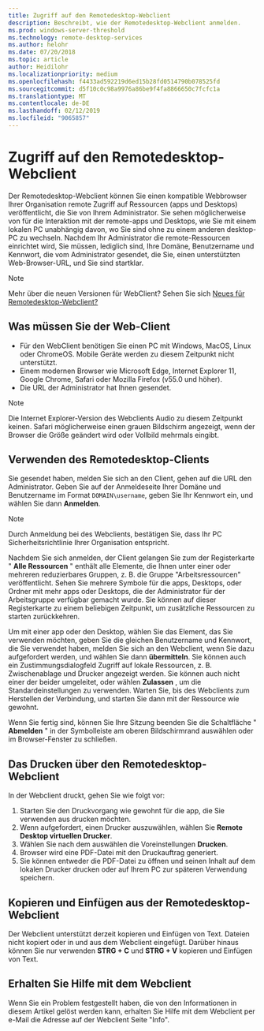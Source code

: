```yaml
---
title: Zugriff auf den Remotedesktop-Webclient
description: Beschreibt, wie der Remotedesktop-Webclient anmelden.
ms.prod: windows-server-threshold
ms.technology: remote-desktop-services
ms.author: helohr
ms.date: 07/20/2018
ms.topic: article
author: Heidilohr
ms.localizationpriority: medium
ms.openlocfilehash: f4433ad592219d6ed15b28fd0514790b078525fd
ms.sourcegitcommit: d5f10c0c98a9976a86be9f4fa8866650c7fcfc1a
ms.translationtype: MT
ms.contentlocale: de-DE
ms.lasthandoff: 02/12/2019
ms.locfileid: "9065857"
---
```

# Zugriff auf den Remotedesktop-Webclient

Der Remotedesktop-Webclient können Sie einen kompatible Webbrowser Ihrer Organisation remote Zugriff auf Ressourcen (apps und Desktops) veröffentlicht, die Sie von Ihrem Administrator. Sie sehen möglicherweise von für die Interaktion mit der remote-apps und Desktops, wie Sie mit einem lokalen PC unabhängig davon, wo Sie sind ohne zu einem anderen desktop-PC zu wechseln. Nachdem Ihr Administrator die remote-Ressourcen einrichtet wird, Sie müssen, lediglich sind, Ihre Domäne, Benutzername und Kennwort, die vom Administrator gesendet, die Sie, einen unterstützten Web-Browser-URL, und Sie sind startklar.

>[!NOTE]
>Mehr über die neuen Versionen für WebClient? Sehen Sie sich [Neues für Remotedesktop-Webclient?](web-client-whatsnew.md)

## Was müssen Sie der Web-Client

* Für den WebClient benötigen Sie einen PC mit Windows, MacOS, Linux oder ChromeOS. Mobile Geräte werden zu diesem Zeitpunkt nicht unterstützt.
* Einem modernen Browser wie Microsoft Edge, Internet Explorer 11, Google Chrome, Safari oder Mozilla Firefox (v55.0 und höher).
* Die URL der Administrator hat Ihnen gesendet.

>[!NOTE]
>Die Internet Explorer-Version des Webclients Audio zu diesem Zeitpunkt keinen.
>Safari möglicherweise einen grauen Bildschirm angezeigt, wenn der Browser die Größe geändert wird oder Vollbild mehrmals eingibt.

## Verwenden des Remotedesktop-Clients

Sie gesendet haben, melden Sie sich an den Client, gehen auf die URL den Administrator. Geben Sie auf der Anmeldeseite Ihrer Domäne und Benutzername im Format ```DOMAIN\username```, geben Sie Ihr Kennwort ein, und wählen Sie dann **Anmelden**.

>[!NOTE]
>Durch Anmeldung bei des Webclients, bestätigen Sie, dass Ihr PC Sicherheitsrichtlinie Ihrer Organisation entspricht.

Nachdem Sie sich anmelden, der Client gelangen Sie zum der Registerkarte " **Alle Ressourcen** " enthält alle Elemente, die Ihnen unter einer oder mehreren reduzierbares Gruppen, z. B. die Gruppe "Arbeitsressourcen" veröffentlicht. Sehen Sie mehrere Symbole für die apps, Desktops, oder Ordner mit mehr apps oder Desktops, die der Administrator für der Arbeitsgruppe verfügbar gemacht wurde. Sie können auf dieser Registerkarte zu einem beliebigen Zeitpunkt, um zusätzliche Ressourcen zu starten zurückkehren.

Um mit einer app oder den Desktop, wählen Sie das Element, das Sie verwenden möchten, geben Sie die gleichen Benutzername und Kennwort, die Sie verwendet haben, melden Sie sich an den Webclient, wenn Sie dazu aufgefordert werden, und wählen Sie dann **übermitteln**. Sie können auch ein Zustimmungsdialogfeld Zugriff auf lokale Ressourcen, z. B. Zwischenablage und Drucker angezeigt werden. Sie können auch nicht einer der beider umgeleitet, oder wählen **Zulassen** , um die Standardeinstellungen zu verwenden. Warten Sie, bis des Webclients zum Herstellen der Verbindung, und starten Sie dann mit der Ressource wie gewohnt.

Wenn Sie fertig sind, können Sie Ihre Sitzung beenden Sie die Schaltfläche " **Abmelden** " in der Symbolleiste am oberen Bildschirmrand auswählen oder im Browser-Fenster zu schließen.

## Das Drucken über den Remotedesktop-Webclient

In der Webclient druckt, gehen Sie wie folgt vor:

1. Starten Sie den Druckvorgang wie gewohnt für die app, die Sie verwenden aus drucken möchten.
2. Wenn aufgefordert, einen Drucker auszuwählen, wählen Sie **Remote Desktop virtuellen Drucker**.
3. Wählen Sie nach dem auswählen die Voreinstellungen **Drucken**.
4. Browser wird eine PDF-Datei mit den Druckauftrag generiert.
5. Sie können entweder die PDF-Datei zu öffnen und seinen Inhalt auf dem lokalen Drucker drucken oder auf Ihrem PC zur späteren Verwendung speichern.

## Kopieren und Einfügen aus der Remotedesktop-Webclient

Der Webclient unterstützt derzeit kopieren und Einfügen von Text. Dateien nicht kopiert oder in und aus dem Webclient eingefügt. Darüber hinaus können Sie nur verwenden **STRG + C** und **STRG + V** kopieren und Einfügen von Text.

## Erhalten Sie Hilfe mit dem Webclient

Wenn Sie ein Problem festgestellt haben, die von den Informationen in diesem Artikel gelöst werden kann, erhalten Sie Hilfe mit dem Webclient per e-Mail die Adresse auf der Webclient Seite "Info".